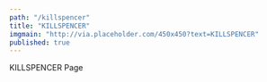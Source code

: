 ```yaml
---
path: "/killspencer"
title: "KILLSPENCER"
imgmain: "http://via.placeholder.com/450x450?text=KILLSPENCER"
published: true
---
```


KILLSPENCER Page
